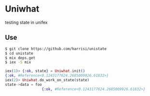 # Uniwhat

testing state in unifex

## Use

```sh
$ git clone https://github.com/harrisi/unistate
$ cd unistate
$ mix deps.get
$ iex -S mix
```

```elixir
iex(1)> {:ok, state} = Uniwhat.init()
{:ok, #Reference<0.1243177624.2685009926.61832>}
iex(2)> Uniwhat.do_work_on_state(state)
state->data = foo
                 {:ok, #Reference<0.1243177624.2685009926.61832>}
```
